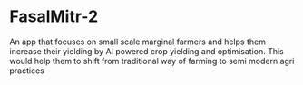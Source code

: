 # FasalMitr-2
An app that focuses on small scale marginal farmers and helps them increase their yielding by AI powered crop yielding and optimisation. This would  help them to shift from traditional way of farming to semi modern agri practices 
